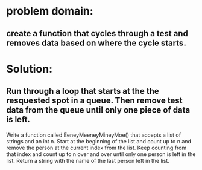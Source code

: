 # problem domain:
## create a function that cycles through a test and removes data based on where the cycle starts.
# Solution:
## Run through a loop that starts at the the resquested spot in a queue. Then remove test data from the queue until only one piece of data is left.
####
Write a function called EeneyMeeneyMineyMoe() that accepts a list of strings and an int n. Start at the beginning of the list and count up to n and remove the person at the current index from the list. Keep counting from that index and count up to n over and over until only one person is left in the list. Return a string with the name of the last person left in the list.